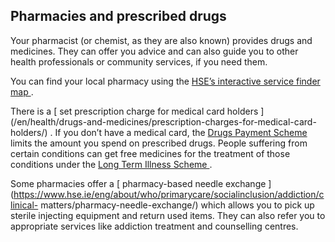##  Pharmacies and prescribed drugs

Your pharmacist (or chemist, as they are also known) provides drugs and
medicines. They can offer you advice and can also guide you to other health
professionals or community services, if you need them.

You can find your local pharmacy using the [ HSE’s interactive service finder
map ](https://www.hse.ie/eng/services/list/2/pharmacy/) .

There is a [ set prescription charge for medical card holders
](/en/health/drugs-and-medicines/prescription-charges-for-medical-card-
holders/) . If you don’t have a medical card, the [ Drugs Payment Scheme
](/en/health/drugs-and-medicines/drugs-payment-scheme/) limits the amount you
spend on prescribed drugs. People suffering from certain conditions can get
free medicines for the treatment of those conditions under the [ Long Term
Illness Scheme ](/en/health/drugs-and-medicines/long-term-illness-scheme/) .

Some pharmacies offer a [ pharmacy-based needle exchange
](https://www.hse.ie/eng/about/who/primarycare/socialinclusion/addiction/clinical-
matters/pharmacy-needle-exchange/) which allows you to pick up sterile
injecting equipment and return used items. They can also refer you to
appropriate services like addiction treatment and counselling centres.
